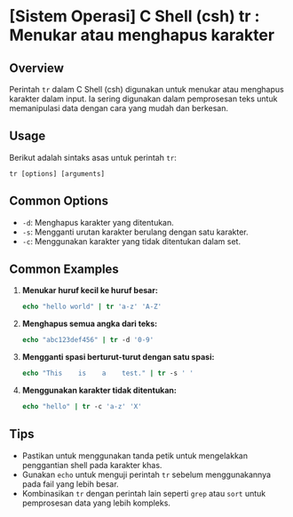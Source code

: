# [Sistem Operasi] C Shell (csh) tr <Penggunaan yang setara>: Menukar atau menghapus karakter

## Overview
Perintah `tr` dalam C Shell (csh) digunakan untuk menukar atau menghapus karakter dalam input. Ia sering digunakan dalam pemprosesan teks untuk memanipulasi data dengan cara yang mudah dan berkesan.

## Usage
Berikut adalah sintaks asas untuk perintah `tr`:

```
tr [options] [arguments]
```

## Common Options
- `-d`: Menghapus karakter yang ditentukan.
- `-s`: Mengganti urutan karakter berulang dengan satu karakter.
- `-c`: Menggunakan karakter yang tidak ditentukan dalam set.

## Common Examples

1. **Menukar huruf kecil ke huruf besar:**
   ```csh
   echo "hello world" | tr 'a-z' 'A-Z'
   ```

2. **Menghapus semua angka dari teks:**
   ```csh
   echo "abc123def456" | tr -d '0-9'
   ```

3. **Mengganti spasi berturut-turut dengan satu spasi:**
   ```csh
   echo "This    is    a    test." | tr -s ' '
   ```

4. **Menggunakan karakter tidak ditentukan:**
   ```csh
   echo "hello" | tr -c 'a-z' 'X'
   ```

## Tips
- Pastikan untuk menggunakan tanda petik untuk mengelakkan penggantian shell pada karakter khas.
- Gunakan `echo` untuk menguji perintah `tr` sebelum menggunakannya pada fail yang lebih besar.
- Kombinasikan `tr` dengan perintah lain seperti `grep` atau `sort` untuk pemprosesan data yang lebih kompleks.